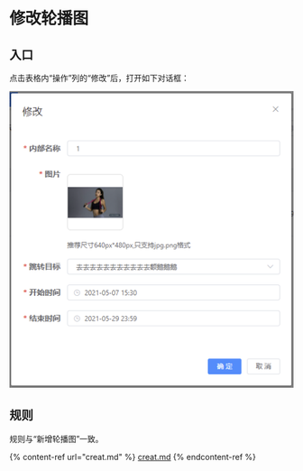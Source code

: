 # 修改轮播图

## 入口

点击表格内“操作”列的“修改”后，打开如下对话框：

![修改培训宝轮播图](<../../../.gitbook/assets/image (24).png>)

## 规则

规则与“新增轮播图”一致。

{% content-ref url="creat.md" %}
[creat.md](creat.md)
{% endcontent-ref %}


